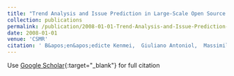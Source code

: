 ```yaml
---
title: "Trend Analysis and Issue Prediction in Large-Scale Open Source Systems"
collection: publications
permalink: /publication/2008-01-01-Trend-Analysis-and-Issue-Prediction-in-Large-Scale-Open-Source-Systems
date: 2008-01-01
venue: 'CSMR'
citation: ' B&apos;en&apos;edicte Kenmei,  Giuliano Antoniol,  Massimiliano Penta, &quot;Trend Analysis and Issue Prediction in Large-Scale Open Source Systems.&quot; CSMR, 2008.'
---
```

Use [Google Scholar](https://scholar.google.com/scholar?q=Trend+Analysis+and+Issue+Prediction+in+Large+Scale+Open+Source+Systems){:target="_blank"} for full citation